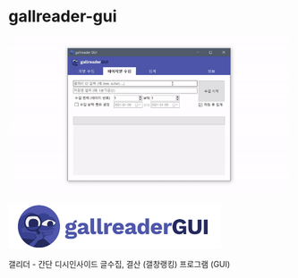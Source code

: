 # gallreader-gui
![capture](capture.gif)

<img src="gallreadergui_logo.png" height="80">


갤리더 - 간단 디시인사이드 글수집, 결산 (갤창랭킹) 프로그램 (GUI)
